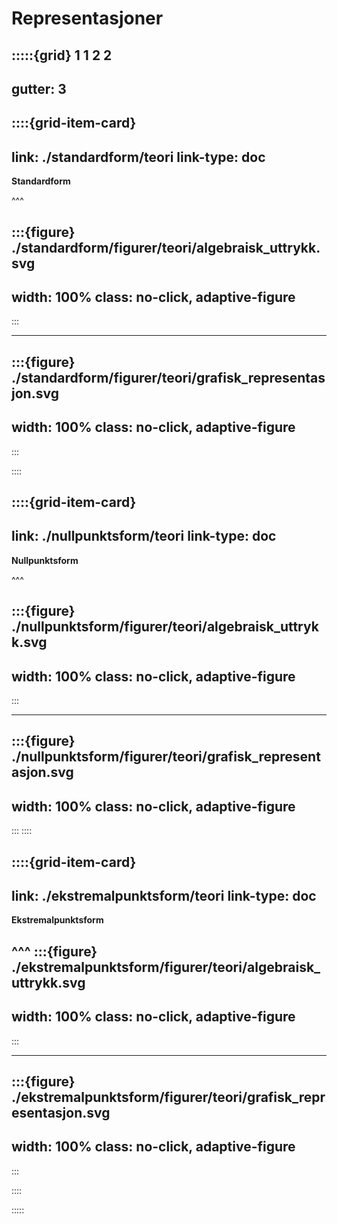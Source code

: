 # Representasjoner

:::::{grid} 1 1 2 2
---
gutter: 3
---

::::{grid-item-card}
---
link: ./standardform/teori
link-type: doc
---
**Standardform** 

^^^

:::{figure} ./standardform/figurer/teori/algebraisk_uttrykk.svg
---
width: 100%
class: no-click, adaptive-figure
---
:::

---

:::{figure} ./standardform/figurer/teori/grafisk_representasjon.svg
---
width: 100%
class: no-click, adaptive-figure
---
:::


::::

::::{grid-item-card}
---
link: ./nullpunktsform/teori
link-type: doc
---
**Nullpunktsform** 

^^^

:::{figure} ./nullpunktsform/figurer/teori/algebraisk_uttrykk.svg
---
width: 100%
class: no-click, adaptive-figure
---
:::

---

:::{figure} ./nullpunktsform/figurer/teori/grafisk_representasjon.svg
---
width: 100%
class: no-click, adaptive-figure
---
:::
::::

::::{grid-item-card}
---
link: ./ekstremalpunktsform/teori
link-type: doc
---
**Ekstremalpunktsform** 

^^^
:::{figure} ./ekstremalpunktsform/figurer/teori/algebraisk_uttrykk.svg
---
width: 100%
class: no-click, adaptive-figure
---
:::

---

:::{figure} ./ekstremalpunktsform/figurer/teori/grafisk_representasjon.svg
---
width: 100%
class: no-click, adaptive-figure
---
:::


::::



:::::
